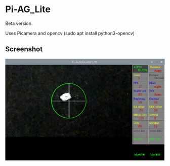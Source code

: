 # Pi-AG_Lite

Beta version.

Uses Picamera and opencv (sudo apt install python3-opencv)

## Screenshot

![screenshot](PiAGLite.jpg)
